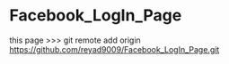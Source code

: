 # Facebook_LogIn_Page


this page >>>  git remote add origin https://github.com/reyad9009/Facebook_LogIn_Page.git
